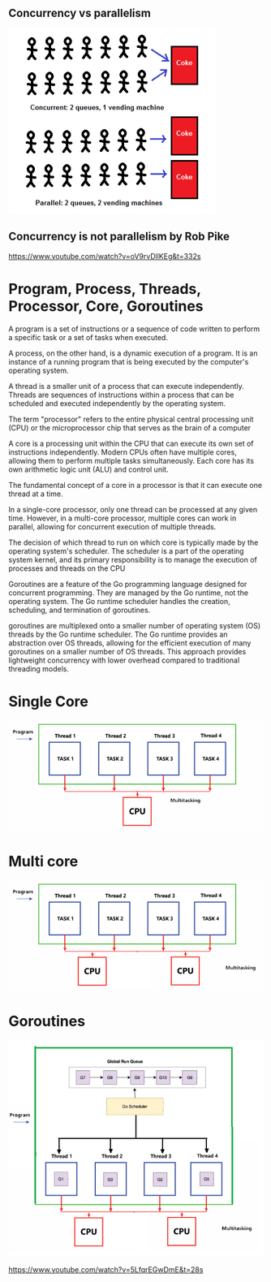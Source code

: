 
## Concurrency vs parallelism

![concurrency vs parallelism](./images/concurrency.png)


## Concurrency is not parallelism by Rob Pike
https://www.youtube.com/watch?v=oV9rvDllKEg&t=332s 


# Program, Process, Threads, Processor, Core, Goroutines

A program is a set of instructions or a sequence of code written to perform a specific task or a set of tasks when executed.

A process, on the other hand, is a dynamic execution of a program. It is an instance of a running program that is being executed by the computer's operating system.

A thread is a smaller unit of a process that can execute independently. 
Threads are sequences of instructions within a process that can be scheduled and executed independently by the operating system. 

The term "processor" refers to the entire physical central processing unit (CPU) or the microprocessor chip that serves as the brain of a computer

A core is a processing unit within the CPU that can execute its own set of instructions independently.
Modern CPUs often have multiple cores, allowing them to perform multiple tasks simultaneously. Each core has its own arithmetic logic unit (ALU) and control unit.

The fundamental concept of a core in a processor is that it can execute one thread at a time.

In a single-core processor, only one thread can be processed at any given time. However, in a multi-core processor, multiple cores can work in parallel, allowing for concurrent execution of multiple threads. 

The decision of which thread to run on which core is typically made by the operating system's scheduler. The scheduler is a part of the operating system kernel, and its primary responsibility is to manage the execution of processes and threads on the CPU

Goroutines are a feature of the Go programming language designed for concurrent programming.
They are managed by the Go runtime, not the operating system. The Go runtime scheduler handles the creation, scheduling, and termination of goroutines.

goroutines are multiplexed onto a smaller number of operating system (OS) threads by the Go runtime scheduler. The Go runtime provides an abstraction over OS threads, allowing for the efficient execution of many goroutines on a smaller number of OS threads. This approach provides lightweight concurrency with lower overhead compared to traditional threading models.



# Single Core

![concurrency vs parallelism](./images/threads-work-with-cpu1.png)


# Multi core 
![concurrency vs parallelism](./images/threads-work-with-cpu2.png)

# Goroutines

![concurrency vs parallelism](./images/threads-work-with-cpu3.png)



https://www.youtube.com/watch?v=5LfqrEGwDmE&t=28s